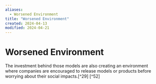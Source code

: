 ```yaml
---
aliases:
  - Worsened Environment
title: "Worsened Environment"
created: 2024-04-13
modified: 2024-04-21
---
```


# Worsened Environment

The investment behind those models are also creating an environment where companies are encouraged to release models or products before worrying about their social impacts.[^29] [^52]